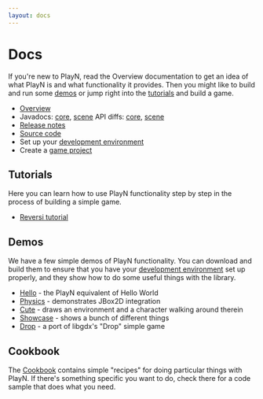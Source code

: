 ```yaml
---
layout: docs
---
```


# Docs

If you're new to PlayN, read the Overview documentation to get an idea of what PlayN is and what
functionality it provides. Then you might like to build and run some [demos](#demos) or jump right
into the [tutorials](#tutorials) and build a game.

* [Overview](overview.html)
* Javadocs: [core](api/core/), [scene](api/scene/)
  API diffs: [core](api/core/changes.html), [scene](api/scene/changes.html)
* [Release notes](release/notes.html)
* [Source code](http://github.com/playn/playn)
* Set up your [development environment](setup.html)
* Create a [game project](skeleton.html)

## Tutorials

Here you can learn how to use PlayN functionality step by step in the process of building a simple
game.

* [Reversi tutorial](reversi-tutorial.html)
<!-- TODO: * [Space Invaders tutorial](invaders-tutorial.html) -->

## Demos

We have a few simple demos of PlayN functionality. You can download and build them to ensure that
you have your [development environment](setup.html) set up properly, and they show how to do some
useful things with the library.

* [Hello] - the PlayN equivalent of Hello World
* [Physics] - demonstrates JBox2D integration
* [Cute] - draws an environment and a character walking around therein
* [Showcase] - shows a bunch of different things
* [Drop] - a port of libgdx's "Drop" simple game

## Cookbook

The [Cookbook](/cookbook/) contains simple "recipes" for doing particular things with PlayN. If
there's something specific you want to do, check there for a code sample that does what you need.

[Cute]: http://github.com/playn/playn-samples/tree/master/cute
[Hello]: http://github.com/playn/playn-samples/tree/master/hello
[Physics]: http://github.com/playn/playn-samples/tree/master/physics
[Showcase]: http://github.com/playn/playn-samples/tree/master/showcase
[Drop]: https://github.com/playn/playn-samples/tree/master/drop
